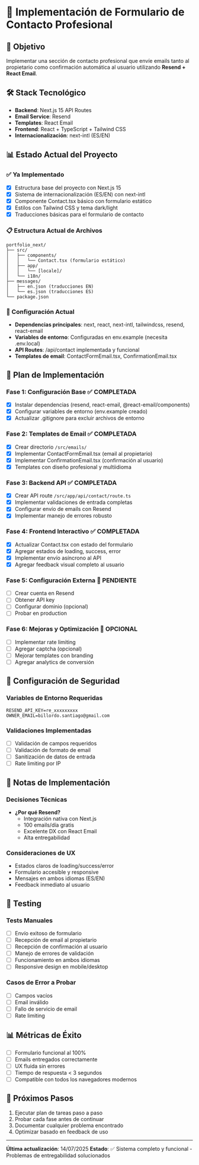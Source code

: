 # 📧 Implementación de Formulario de Contacto Profesional

## 🎯 Objetivo
Implementar una sección de contacto profesional que envíe emails tanto al propietario como confirmación automática al usuario utilizando **Resend + React Email**.

## 🛠️ Stack Tecnológico
- **Backend**: Next.js 15 API Routes
- **Email Service**: Resend
- **Templates**: React Email
- **Frontend**: React + TypeScript + Tailwind CSS
- **Internacionalización**: next-intl (ES/EN)

## 📊 Estado Actual del Proyecto

### ✅ Ya Implementado
- [x] Estructura base del proyecto con Next.js 15
- [x] Sistema de internacionalización (ES/EN) con next-intl
- [x] Componente Contact.tsx básico con formulario estático
- [x] Estilos con Tailwind CSS y tema dark/light
- [x] Traducciones básicas para el formulario de contacto

### 📋 Estructura Actual de Archivos
```
portfolio_next/
├── src/
│   ├── components/
│   │   └── Contact.tsx (formulario estático)
│   ├── app/
│   │   └── [locale]/
│   └── i18n/
├── messages/
│   ├── en.json (traducciones EN)
│   └── es.json (traducciones ES)
└── package.json
```

### 🔧 Configuración Actual
- **Dependencias principales**: next, react, next-intl, tailwindcss, resend, react-email
- **Variables de entorno**: Configuradas en env.example (necesita .env.local)
- **API Routes**: /api/contact implementada y funcional
- **Templates de email**: ContactFormEmail.tsx, ConfirmationEmail.tsx

## 🚀 Plan de Implementación

### Fase 1: Configuración Base ✅ COMPLETADA
- [x] Instalar dependencias (resend, react-email, @react-email/components)
- [x] Configurar variables de entorno (env.example creado)
- [x] Actualizar .gitignore para excluir archivos de entorno

### Fase 2: Templates de Email ✅ COMPLETADA
- [x] Crear directorio `/src/emails/`
- [x] Implementar ContactFormEmail.tsx (email al propietario)
- [x] Implementar ConfirmationEmail.tsx (confirmación al usuario)
- [x] Templates con diseño profesional y multiidioma

### Fase 3: Backend API ✅ COMPLETADA
- [x] Crear API route `/src/app/api/contact/route.ts`
- [x] Implementar validaciones de entrada completas
- [x] Configurar envío de emails con Resend
- [x] Implementar manejo de errores robusto

### Fase 4: Frontend Interactivo ✅ COMPLETADA
- [x] Actualizar Contact.tsx con estado del formulario
- [x] Agregar estados de loading, success, error
- [x] Implementar envío asíncrono al API
- [x] Agregar feedback visual completo al usuario

### Fase 5: Configuración Externa 🔄 PENDIENTE
- [ ] Crear cuenta en Resend
- [ ] Obtener API key
- [ ] Configurar dominio (opcional)
- [ ] Probar en production

### Fase 6: Mejoras y Optimización 🔄 OPCIONAL
- [ ] Implementar rate limiting
- [ ] Agregar captcha (opcional)
- [ ] Mejorar templates con branding
- [ ] Agregar analytics de conversión

## 🔐 Configuración de Seguridad

### Variables de Entorno Requeridas
```env
RESEND_API_KEY=re_xxxxxxxxx
OWNER_EMAIL=billordo.santiago@gmail.com
```

### Validaciones Implementadas
- [ ] Validación de campos requeridos
- [ ] Validación de formato de email
- [ ] Sanitización de datos de entrada
- [ ] Rate limiting por IP

## 📝 Notas de Implementación

### Decisiones Técnicas
- **¿Por qué Resend?** 
  - Integración nativa con Next.js
  - 100 emails/día gratis
  - Excelente DX con React Email
  - Alta entregabilidad

### Consideraciones de UX
- Estados claros de loading/success/error
- Formulario accesible y responsive
- Mensajes en ambos idiomas (ES/EN)
- Feedback inmediato al usuario

## 🧪 Testing

### Tests Manuales
- [ ] Envío exitoso de formulario
- [ ] Recepción de email al propietario
- [ ] Recepción de confirmación al usuario
- [ ] Manejo de errores de validación
- [ ] Funcionamiento en ambos idiomas
- [ ] Responsive design en mobile/desktop

### Casos de Error a Probar
- [ ] Campos vacíos
- [ ] Email inválido
- [ ] Fallo de servicio de email
- [ ] Rate limiting

## 📊 Métricas de Éxito
- [ ] Formulario funcional al 100%
- [ ] Emails entregados correctamente
- [ ] UX fluida sin errores
- [ ] Tiempo de respuesta < 3 segundos
- [ ] Compatible con todos los navegadores modernos

## 🔄 Próximos Pasos
1. Ejecutar plan de tareas paso a paso
2. Probar cada fase antes de continuar
3. Documentar cualquier problema encontrado
4. Optimizar basado en feedback de uso

---

**Última actualización**: 14/07/2025
**Estado**: ✅ Sistema completo y funcional - Problemas de entregabilidad solucionados 